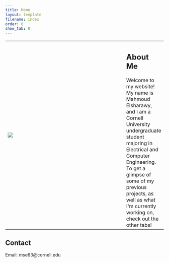 ```yaml
---
title: Home
layout: template
filename: index
order: 0
show_tab: 0
--- 
```


<table>
<tr>
    <td style="width:400px;align-items:start"><img src = "Mahmoud.jpg"></td>
    <td> <h2>About Me</h2>
Welcome to my website! My name is Mahmoud Elsharawy, and I am a Cornell University undergraduate student majoring in Electrical and Computer Engineering. To get a glimpse of some of my previous projects, as well as what I'm currently working on, check out the other tabs!</td>
</tr>
</table> 
<h2>Contact</h2>
Email: mse63@cornell.edu
</p>
